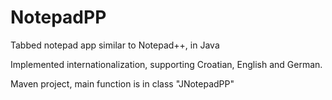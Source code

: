 # NotepadPP
Tabbed notepad app similar to Notepad++, in Java

Implemented internationalization, supporting Croatian, English and German.

Maven project, main function is in class "JNotepadPP"
